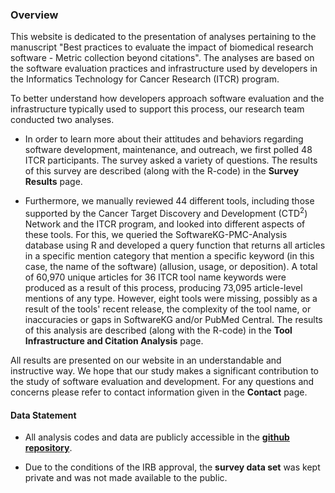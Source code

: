### **Overview**

This website is dedicated to the presentation of analyses pertaining to the manuscript "Best practices to evaluate the impact of biomedical research software - Metric collection beyond citations". The analyses are based on the software evaluation practices and infrastructure used by developers in the Informatics Technology for Cancer Research (ITCR) program.

To better understand how developers approach software evaluation and the infrastructure typically used to support this process, our research team conducted two analyses. 

  - In order to learn more about their attitudes and behaviors regarding software development, maintenance, and outreach, we first polled 48 ITCR participants. The survey asked a variety of questions. The results of this survey are described (along with the R-code) in the **Survey Results** page.

  - Furthermore, we manually reviewed 44 different tools, including those supported by the Cancer Target Discovery and Development (CTD$^2$) Network and the ITCR program, and looked into different aspects of these tools. For this, we queried the SoftwareKG-PMC-Analysis database using R and developed a query function that returns all articles in a specific mention category that mention a specific keyword (in this case, the name of the software) (allusion, usage, or deposition). A total of 60,970 unique articles for 36 ITCR tool name keywords were produced as a result of this process, producing 73,095 article-level mentions of any type. However, eight tools were missing, possibly as a result of the tools' recent release, the complexity of the tool name, or inaccuracies or gaps in SoftwareKG and/or PubMed Central. The results of this analysis are described (along with the R-code) in the **Tool Infrastructure and Citation Analysis** page.
  
  
All results are presented on our website in an understandable and instructive way. We hope that our study makes a significant contribution to the study of software evaluation and development. For any questions and concerns please refer to contact information given in the **Contact** page.

#### Data Statement

- All analysis codes and data are publicly accessible in the **[github repository](https://github.com/fhdsl/ITCR_Metrics_manuscript_website)**.

- Due to the conditions of the IRB approval, the **survey data set** was kept private and was not made available to the public.
